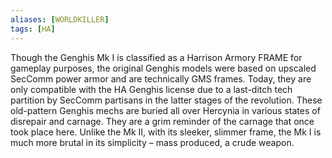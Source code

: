 ```yaml
---
aliases: [WORLDKILLER]
tags: [HA]
---
```


Though the Genghis Mk I is classified as a Harrison Armory FRAME for gameplay purposes, the original Genghis models were based on upscaled SecComm power armor and are technically GMS frames. Today, they are only compatible with the HA Genghis license due to a last-ditch tech partition by SecComm partisans in the latter stages of the revolution. These old-pattern Genghis mechs are buried all over Hercynia in various states of disrepair and carnage. They are a grim reminder of the carnage that once took place here. Unlike the Mk II, with its sleeker, slimmer frame, the Mk I is much more brutal in its simplicity – mass produced, a crude weapon.